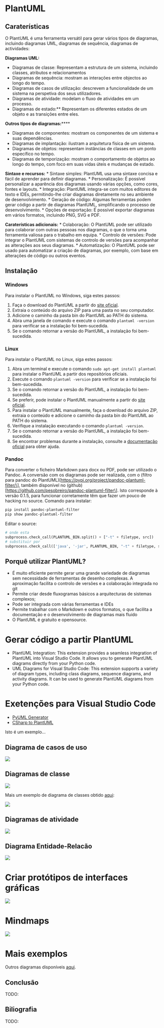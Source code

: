 # PlantUML

## Caraterísticas

O PlantUML é uma ferramenta versátil para gerar vários tipos de
diagramas, incluindo diagramas UML, diagramas de sequência, diagramas de
actividades:

**Diagramas UML:**

-   Diagramas de classe: Representam a estrutura de um sistema,
    incluindo classes, atributos e relacionamentos
-   Diagramas de sequência: mostram as interações entre objectos ao
    longo do tempo.
-   Diagramas de casos de utilização: descrevem a funcionalidade de um
    sistema na perspetiva dos seus utilizadores.
-   Diagramas de atividade: modelam o fluxo de atividades em um
    processo.
-   Diagramas de estado:\*\* Representam os diferentes estados de um
    objeto e as transições entre eles.

**Outros tipos de diagramas:**\*\*\*\*

-   Diagramas de componentes: mostram os componentes de um sistema e
    suas dependências.
-   Diagramas de implantação: ilustram a arquitetura física de um
    sistema.
-   Diagramas de objetos: representam instâncias de classes em um ponto
    específico no tempo.
-   Diagramas de temporização: mostram o comportamento de objetos ao
    longo do tempo, com foco em suas vidas úteis e mudanças de estado.

**Sintaxe e recursos:** \* Sintaxe simples: PlantUML usa uma sintaxe
concisa e fácil de aprender para definir diagramas. \* Personalização: É
possível personalizar a aparência dos diagramas usando várias opções,
como cores, fontes e layouts. \* Integração: PlantUML integra-se com
muitos editores de texto e IDEs, permitindo-lhe criar diagramas
diretamente no seu ambiente de desenvolvimento. \* Geração de código:
Algumas ferramentas podem gerar código a partir de diagramas PlantUML,
simplificando o processo de desenvolvimento. \* Opções de exportação: É
possível exportar diagramas em vários formatos, incluindo PNG, SVG e
PDF.

**Caraterísticas adicionais:** \* Colaboração: O PlantUML pode ser
utilizado para colaborar com outras pessoas nos diagramas, o que o torna
uma ferramenta valiosa para o trabalho em equipa. \* Controlo de
versões: Pode integrar o PlantUML com sistemas de controlo de versões
para acompanhar as alterações aos seus diagramas. \* Automatização: O
PlantUML pode ser usado para automatizar a criação de diagramas, por
exemplo, com base em alterações de código ou outros eventos.

## Instalação

### Windows

Para instalar o PlantUML no Windows, siga estes passos:

1.  Faça o download do PlantUML a partir do [site
    oficial](https://plantuml.com/download).
2.  Extraia o conteúdo do arquivo ZIP para uma pasta no seu computador.
3.  Adicione o caminho da pasta bin do PlantUML ao PATH do sistema.
4.  Abra uma janela de comando e execute o comando `plantuml -version`
    para verificar se a instalação foi bem-sucedida.
5.  Se o comando retornar a versão do PlantUML, a instalação foi
    bem-sucedida.

### Linux

Para instalar o PlantUML no Linux, siga estes passos:

1.  Abra um terminal e execute o comando `sudo apt-get install plantuml`
    para instalar o PlantUML a partir dos repositórios oficiais.
2.  Execute o comando `plantuml -version` para verificar se a instalação
    foi bem-sucedida.
3.  Se o comando retornar a versão do PlantUML, a instalação foi
    bem-sucedida.
4.  Se preferir, pode instalar o PlantUML manualmente a partir do [site
    oficial](https://plantuml.com/download).
5.  Para instalar o PlantUML manualmente, faça o download do arquivo
    ZIP, extraia o conteúdo e adicione o caminho da pasta bin do
    PlantUML ao PATH do sistema.
6.  Verifique a instalação executando o comando `plantuml -version`.
7.  Se o comando retornar a versão do PlantUML, a instalação foi
    bem-sucedida.
8.  Se encontrar problemas durante a instalação, consulte a
    [documentação oficial](https://plantuml.com/download) para obter
    ajuda.

### Pandoc

Para converter o ficheiro Markdown para docx ou PDF, pode ser utilizado
o Pandoc. A conversão com os diagramas pode ser realizada, com o (filtro
para pandoc do
PlantUML)\[https://pypi.org/project/pandoc-plantuml-filter/\], também
disponível no
(github)\[https://github.com/pesobreiro/pandoc-plantuml-filter\]. Isto
corresponde à versão 0.1.5, para funcionar corretamente têm que fazer um
pouco de hacking no source. Comando para instalar:

``` bash
pip install pandoc-plantuml-filter
pip show pandoc-plantuml-filter
```

Editar o source:

``` python
# onde esta
subprocess.check_call(PLANTUML_BIN.split() + ["-t" + filetype, src])
# substituir por 
subprocess.check_call(['java', '-jar', PLANTUML_BIN, "-t" + filetype, src])
```

## Porquê utilizar PlantUML?

-   É muito eficiente permite gerar uma grande variedade de diagramas
    sem necessidade de ferramentas de desenho complexas. A aproximação
    facilita o controlo de versões e a colaboração integrada no git
-   Permite criar desde fluxogramas básicos a arquitecturas de sistemas
    complexos;
-   Pode ser integrada com várias ferramentas e IDEs
-   Permite trabalhar com o Markdown e outros formatos, o que facilita a
    documentação e o desenvolvimento de diagramas mais fluido
-   O PlantUML é gratuito e opensource.

# Gerar código a partir PlantUML

-   PlantUML Integration: This extension provides a seamless integration
    of PlantUML into Visual Studio Code. It allows you to generate
    PlantUML diagrams directly from your Python code.
-   UML Diagrams for Visual Studio Code: This extension supports a
    variety of diagram types, including class diagrams, sequence
    diagrams, and activity diagrams. It can be used to generate PlantUML
    diagrams from your Python code.

# Exetenções para Visual Studio Code

-   [PyUML
    Generator](https://marketplace.visualstudio.com/items?itemName=IuriPavani.python-uml)
-   [CSharp to
    PlantUML](https://marketplace.visualstudio.com/items?itemName=adrianwilczynski.csharp-to-plantuml)

Isto é um exemplo...

## Diagrama de casos de uso

![](plantuml-images/aca6921b6d334ae8a1f416c262ff07abc22851b5.png)

## Diagramas de classe

![](plantuml-images/6dd465d38dabc05534b340288c4b55e425c7e0e0.png)

Mais um exemplo de diagrama de classes obtido
[aqui](https://mycodingdays.com/uml_modeling_with_plantuml_a_comprehensive_guide_with_examples/):

![](plantuml-images/60d8840f9c66e3196b340a662884444e694c6e51.png)

## Diagramas de atividade

![](plantuml-images/a1b6f4e3044d06a772e6bc3a4cab972941fd8f63.png)

## Diagrama Entidade-Relacão

![](plantuml-images/e88d151cf64ad55138c759b70f04fc0c8ac56089.png)

# Criar protótipos de interfaces gráficas

![](plantuml-images/0c6e3c43a0334ece6ee680836ed205f709d77bc2.png)

# Mindmaps

![](plantuml-images/818e0af6677c5abe53e46a63fa26d9030192b914.png)

# Mais exemplos

Outros diagramas disponíveis
[aqui](https://crashedmind.github.io/PlantUMLHitchhikersGuide/).

## Conclusão

TODO:

## Biliografia

TODO:
